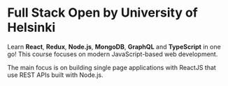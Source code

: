 # Full Stack Open by University of Helsinki

Learn **React**, **Redux**, **Node.js**, **MongoDB**, **GraphQL** and **TypeScript** in one go!
This course focuses on  modern JavaScript-based web development.

The main focus is on building single page applications with ReactJS that use REST APIs built with Node.js.